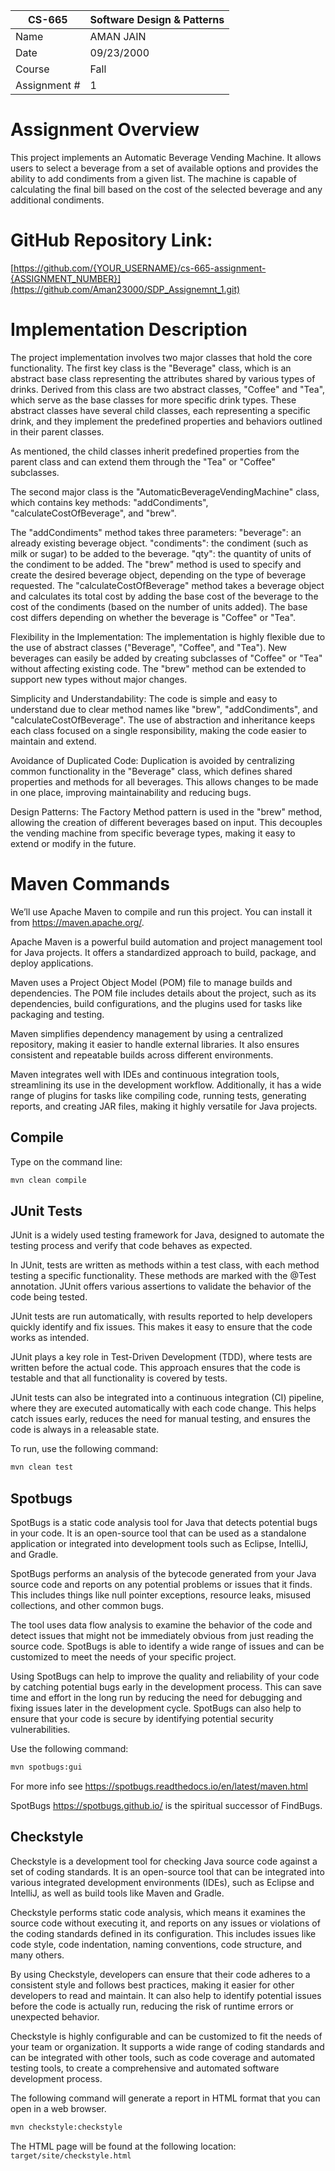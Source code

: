 
| CS-665       | Software Design & Patterns |
|--------------|----------------------------|
| Name         | AMAN JAIN                  |
| Date         | 09/23/2000                 |
| Course       | Fall                       |
| Assignment # | 1                          |

# Assignment Overview
This project implements an Automatic Beverage Vending Machine. It allows users to select a beverage from a set of available options and provides the ability to add condiments from a given list. The machine is capable of calculating the final bill based on the cost of the selected beverage and any additional condiments.

# GitHub Repository Link:
[https://github.com/{YOUR_USERNAME}/cs-665-assignment-{ASSIGNMENT_NUMBER}](https://github.com/Aman23000/SDP_Assignemnt_1.git)

# Implementation Description 
The project implementation involves two major classes that hold the core functionality. The first key class is the "Beverage" class, which is an abstract base class representing the attributes shared by various types of drinks. Derived from this class are two abstract classes, "Coffee" and "Tea", which serve as the base classes for more specific drink types. These abstract classes have several child classes, each representing a specific drink, and they implement the predefined properties and behaviors outlined in their parent classes.

As mentioned, the child classes inherit predefined properties from the parent class and can extend them through the "Tea" or "Coffee" subclasses.

The second major class is the "AutomaticBeverageVendingMachine" class, which contains key methods: "addCondiments", "calculateCostOfBeverage", and "brew".

The "addCondiments" method takes three parameters:
"beverage": an already existing beverage object.
"condiments": the condiment (such as milk or sugar) to be added to the beverage.
"qty": the quantity of units of the condiment to be added.
The "brew" method is used to specify and create the desired beverage object, depending on the type of beverage requested.
The "calculateCostOfBeverage" method takes a beverage object and calculates its total cost by adding the base cost of the beverage to the cost of the condiments (based on the number of units added). The base cost differs depending on whether the beverage is "Coffee" or "Tea".

Flexibility in the Implementation:
The implementation is highly flexible due to the use of abstract classes ("Beverage", "Coffee", and "Tea"). New beverages can easily be added by creating subclasses of "Coffee" or "Tea" without affecting existing code. The "brew" method can be extended to support new types without major changes.

Simplicity and Understandability:
The code is simple and easy to understand due to clear method names like "brew", "addCondiments", and "calculateCostOfBeverage". The use of abstraction and inheritance keeps each class focused on a single responsibility, making the code easier to maintain and extend.

Avoidance of Duplicated Code:
Duplication is avoided by centralizing common functionality in the "Beverage" class, which defines shared properties and methods for all beverages. This allows changes to be made in one place, improving maintainability and reducing bugs.

Design Patterns:
The Factory Method pattern is used in the "brew" method, allowing the creation of different beverages based on input. This decouples the vending machine from specific beverage types, making it easy to extend or modify in the future.


# Maven Commands

We’ll use Apache Maven to compile and run this project. You can install it from https://maven.apache.org/.

Apache Maven is a powerful build automation and project management tool for Java projects. It offers a standardized approach to build, package, and deploy applications.

Maven uses a Project Object Model (POM) file to manage builds and dependencies. The POM file includes details about the project, such as its dependencies, build configurations, and the plugins used for tasks like packaging and testing.

Maven simplifies dependency management by using a centralized repository, making it easier to handle external libraries. It also ensures consistent and repeatable builds across different environments.

Maven integrates well with IDEs and continuous integration tools, streamlining its use in the development workflow. Additionally, it has a wide range of plugins for tasks like compiling code, running tests, generating reports, and creating JAR files, making it highly versatile for Java projects.

## Compile
Type on the command line: 

```bash
mvn clean compile
```

## JUnit Tests
JUnit is a widely used testing framework for Java, designed to automate the testing process and verify that code behaves as expected.

In JUnit, tests are written as methods within a test class, with each method testing a specific functionality. These methods are marked with the @Test annotation. JUnit offers various assertions to validate the behavior of the code being tested.

JUnit tests are run automatically, with results reported to help developers quickly identify and fix issues. This makes it easy to ensure that the code works as intended.

JUnit plays a key role in Test-Driven Development (TDD), where tests are written before the actual code. This approach ensures that the code is testable and that all functionality is covered by tests.

JUnit tests can also be integrated into a continuous integration (CI) pipeline, where they are executed automatically with each code change. This helps catch issues early, reduces the need for manual testing, and ensures the code is always in a releasable state.

To run, use the following command:
```bash
mvn clean test
```


## Spotbugs 

SpotBugs is a static code analysis tool for Java that detects potential bugs in your code. It is an open-source tool that can be used as a standalone application or integrated into development tools such as Eclipse, IntelliJ, and Gradle.

SpotBugs performs an analysis of the bytecode generated from your Java source code and reports on any potential problems or issues that it finds. This includes things like null pointer exceptions, resource leaks, misused collections, and other common bugs.

The tool uses data flow analysis to examine the behavior of the code and detect issues that might not be immediately obvious from just reading the source code. SpotBugs is able to identify a wide range of issues and can be customized to meet the needs of your specific project.

Using SpotBugs can help to improve the quality and reliability of your code by catching potential bugs early in the development process. This can save time and effort in the long run by reducing the need for debugging and fixing issues later in the development cycle. SpotBugs can also help to ensure that your code is secure by identifying potential security vulnerabilities.

Use the following command:

```bash
mvn spotbugs:gui 
```

For more info see 
https://spotbugs.readthedocs.io/en/latest/maven.html

SpotBugs https://spotbugs.github.io/ is the spiritual successor of FindBugs.


## Checkstyle 

Checkstyle is a development tool for checking Java source code against a set of coding standards. It is an open-source tool that can be integrated into various integrated development environments (IDEs), such as Eclipse and IntelliJ, as well as build tools like Maven and Gradle.

Checkstyle performs static code analysis, which means it examines the source code without executing it, and reports on any issues or violations of the coding standards defined in its configuration. This includes issues like code style, code indentation, naming conventions, code structure, and many others.

By using Checkstyle, developers can ensure that their code adheres to a consistent style and follows best practices, making it easier for other developers to read and maintain. It can also help to identify potential issues before the code is actually run, reducing the risk of runtime errors or unexpected behavior.

Checkstyle is highly configurable and can be customized to fit the needs of your team or organization. It supports a wide range of coding standards and can be integrated with other tools, such as code coverage and automated testing tools, to create a comprehensive and automated software development process.

The following command will generate a report in HTML format that you can open in a web browser. 

```bash
mvn checkstyle:checkstyle
```

The HTML page will be found at the following location:
`target/site/checkstyle.html`




